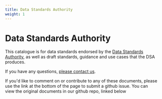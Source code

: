 ```yaml
---
title: Data Standards Authority
weight: 1
---
```


# Data Standards Authority

This catalogue is for data standards endorsed by the [Data Standards Authority](https://www.gov.uk/government/groups/data-standards-authority), as well as draft standards, guidance and use cases that the DSA produces.

If you have any questions, [please contact us](mailto:api-catalogue@digital.cabinet-office.gov.uk).

If you'd like to comment on or contribute to any of these documents, please use the link at the bottom of the page to submit a github issue. You can view the original documents in our github repo, linked below
